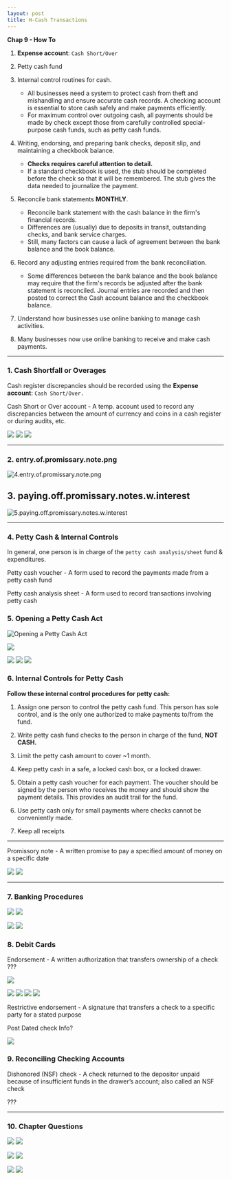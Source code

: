 ```yaml
---
layout: post
title: H-Cash Transactions
--- 
```


**Chap 9 - How To**

1. **Expense account**: `Cash Short/Over`
2. Petty cash fund

3. Internal control routines for cash.   
   - All businesses need a system to protect cash from theft and mishandling and ensure accurate cash records. A checking account is essential to store cash safely and make payments efficiently. 
   - For maximum control over outgoing cash, all payments should be made by check except those from carefully controlled special-purpose cash funds, such as petty cash funds.    

4. Writing, endorsing, and preparing bank checks, deposit slip, and maintaining a checkbook balance.    
   - **Checks requires careful attention to detail.** 
   - If a standard checkbook is used, the stub should be completed before the check so that it will be remembered. The stub gives the data needed to journalize the payment.   

5. Reconcile bank statements **MONTHLY**.   
   - Reconcile bank statement with the cash balance in the firm's financial records. 
   - Differences are (usually) due to deposits in transit, outstanding checks, and bank service charges.
   - Still, many factors can cause a lack of agreement between the bank balance and the book balance.   

6. Record any adjusting entries required from the bank reconciliation.   
   - Some differences between the bank balance and the book balance may require that the firm's records be adjusted after the bank statement is reconciled. Journal entries are recorded and then posted to correct the Cash account balance and the checkbook balance.   

7. Understand how businesses use online banking to manage cash activities.   

8. Many businesses now use online banking to receive and make cash payments.   

---


### 1. Cash Shortfall or Overages

 Cash register discrepancies should be recorded using the **Expense account**: `Cash Short/Over.`   

Cash Short or Over account - A temp. account used to record any discrepancies between the amount of currency and coins in a cash register or during audits, etc.

![](/assets/mc-graw-accounting-course/chap9.cash/1.cash.shortage.png)
![](/assets/mc-graw-accounting-course/chap9.cash/2.cash.overage.png)
![](/assets/mc-graw-accounting-course/chap9.cash/3.cash.acts.png)

---

### 2. entry.of.promissary.note.png

![4.entry.of.promissary.note.png](/assets/mc-graw-accounting-course/chap9.cash/4.entry.of.promissary.note.png)

## 3. paying.off.promissary.notes.w.interest

![5.paying.off.promissary.notes.w.interest](/assets/mc-graw-accounting-course/chap9.cash/5.paying.off.promissary.notes.w.interest.png)

---

### 4. Petty Cash & Internal Controls

In general, one person is in charge of the `petty cash analysis/sheet` fund & expenditures.  

Petty cash voucher - A form used to record the payments made from a petty cash fund

Petty cash analysis sheet - A form used to record transactions involving petty cash

### 5. Opening a Petty Cash Act

![Opening a Petty Cash Act](/assets/mc-graw-accounting-course/chap9.cash/7.seting.up.petty.cash.png)

![](/assets/mc-graw-accounting-course/chap9.cash/8.petty-cash-log.jpg)

![](/assets/mc-graw-accounting-course/chap9.cash/10.petty.cash.sheet.png)
![](/assets/mc-graw-accounting-course/chap9.cash/11.petty.cash.balance.sheet.png)
![](/assets/mc-graw-accounting-course/chap9.cash/12.replenish.petty.cash.png)

### 6. Internal Controls for Petty Cash

**Follow these internal control procedures for petty cash:**

1. Assign one person to control the petty cash fund. This person has sole control, and is the only one authorized to make payments to/from the fund.

2. Write petty cash fund checks to the person in charge of the fund, **NOT CASH.**

3. Limit the petty cash amount to cover ~1 month.

4. Keep petty cash in a safe, a locked cash box, or a locked drawer.

5. Obtain a petty cash voucher for each payment. The voucher should be signed by the person who receives the money and should show the payment details. This provides an audit trail for the fund.

6. Use petty cash only for small payments where checks cannot be conveniently made.

7. Keep all receipts
   
---

Promissory note - A written promise to pay a specified amount of money on a specific date


![](/assets/mc-graw-accounting-course/chap9.cash/14.cash.controls.png)
![](/assets/mc-graw-accounting-course/chap9.cash/15.control.of.cash.png)

---

### 7. Banking Procedures

![](/assets/mc-graw-accounting-course/chap9.cash/18.check.stub.example.png)
![](/assets/mc-graw-accounting-course/chap9.cash/19.restrictive.endorsements.png)


![](/assets/mc-graw-accounting-course/chap9.cash/20.post.dated.chjecks.png)
![](/assets/mc-graw-accounting-course/chap9.cash/21.errors.in.reconcilation.png)


### 8. Debit Cards

Endorsement - A written authorization that transfers ownership of a check ???

![](/assets/mc-graw-accounting-course/chap9.cash/22.recon.png)


![](/assets/mc-graw-accounting-course/chap9.cash/22.recon.steps.1st.png)
![](/assets/mc-graw-accounting-course/chap9.cash/23.recon.steps.2nd.png)
![](/assets/mc-graw-accounting-course/chap9.cash/25.more.cash.controls.png)
![](/assets/mc-graw-accounting-course/chap9.cash/26.banking.internal.controls.png)



Restrictive endorsement - A signature that transfers a check to a specific party for a stated purpose



Post Dated check Info?

![](/assets/mc-graw-accounting-course/chap9.cash/29.bank.recon.example.png)



### 9. Reconciling Checking Accounts


Dishonored (NSF) check - A check returned to the depositor unpaid because of insufficient funds in the drawer’s account; also called an NSF check

???

---

### 10. Chapter Questions


![](/assets/mc-graw-accounting-course/chap9.cash/31.section1a.questions.png)
![](/assets/mc-graw-accounting-course/chap9.cash/30.section1.questions.png)

![](/assets/mc-graw-accounting-course/chap9.cash/16.section2.q.png)
![](/assets/mc-graw-accounting-course/chap9.cash/17.section2.q.png)

![](/assets/mc-graw-accounting-course/chap9.cash/27.section3a.q.png)
![](/assets/mc-graw-accounting-course/chap9.cash/28.section3b.q.png)

